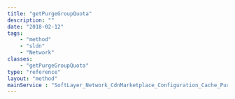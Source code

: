 ```yaml
---
title: "getPurgeGroupQuota"
description: ""
date: "2018-02-12"
tags:
    - "method"
    - "sldn"
    - "Network"
classes:
    - "getPurgeGroupQuota"
type: "reference"
layout: "method"
mainService : "SoftLayer_Network_CdnMarketplace_Configuration_Cache_PurgeGroup"
---
```

